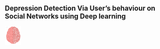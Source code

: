 <h2> Depression Detection Via User’s behaviour on Social Networks using Deep learning </h2>

<img src="Screenshots/brain.png" width="50" class="center">
